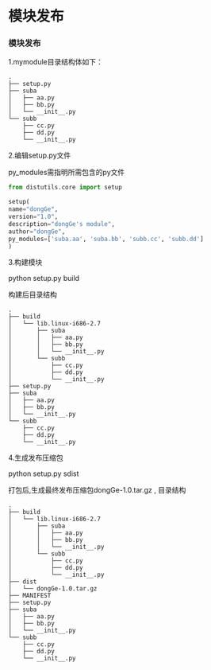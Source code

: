# 模块发布


### 模块发布

1.mymodule目录结构体如下：

    .
    ├── setup.py
    ├── suba
    │   ├── aa.py
    │   ├── bb.py
    │   └── __init__.py
    └── subb
        ├── cc.py
        ├── dd.py
        └── __init__.py

2.编辑setup.py文件

py_modules需指明所需包含的py文件

```python
from distutils.core import setup

setup(
name="dongGe", 
version="1.0", 
description="dongGe's module", 
author="dongGe", 
py_modules=['suba.aa', 'suba.bb', 'subb.cc', 'subb.dd']
)
```

3.构建模块

python setup.py build

构建后目录结构

    .
    ├── build
    │   └── lib.linux-i686-2.7
    │       ├── suba
    │       │   ├── aa.py
    │       │   ├── bb.py
    │       │   └── __init__.py
    │       └── subb
    │           ├── cc.py
    │           ├── dd.py
    │           └── __init__.py
    ├── setup.py
    ├── suba
    │   ├── aa.py
    │   ├── bb.py
    │   └── __init__.py
    └── subb
        ├── cc.py
        ├── dd.py
        └── __init__.py


4.生成发布压缩包

python setup.py sdist

打包后,生成最终发布压缩包dongGe-1.0.tar.gz , 目录结构

    .
    ├── build
    │   └── lib.linux-i686-2.7
    │       ├── suba
    │       │   ├── aa.py
    │       │   ├── bb.py
    │       │   └── __init__.py
    │       └── subb
    │           ├── cc.py
    │           ├── dd.py
    │           └── __init__.py
    ├── dist
    │   └── dongGe-1.0.tar.gz
    ├── MANIFEST
    ├── setup.py
    ├── suba
    │   ├── aa.py
    │   ├── bb.py
    │   └── __init__.py
    └── subb
        ├── cc.py
        ├── dd.py
        └── __init__.py

